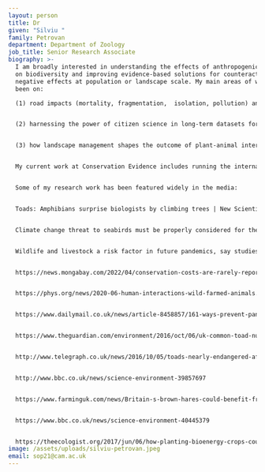 ```yaml
---
layout: person
title: Dr
given: "Silviu "
family: Petrovan
department: Department of Zoology
job_title: Senior Research Associate
biography: >-
  I am broadly interested in understanding the effects of anthropogenic changes
  on biodiversity and improving evidence-based solutions for counteracting
  negative effects at population or landscape scale. My main areas of work have
  been on:

  (1) road impacts (mortality, fragmentation,  isolation, pollution) and evidence-based mitigation sollutions for amphibian and small and medium-sized mammals. This includes movement patterns and using road-based surveys for large-scale monitoring.


  (2) harnessing the power of citizen science in long-term datasets for biodiversity monitoring, including for emerging wildlife diseases.


  (3) how landscape management shapes the outcome of plant-animal interactions such as grazing and species distribution in relation to lagomorphs.


  My current work at Conservation Evidence includes running the international expert assessments of evidence as well as editing the annual What Works In Conservation volume. I also contribute as an author to various elements of evidence synthesis. 


  Some of my research work has been featured widely in the media: 


  Toads: Amphibians surprise biologists by climbing trees | New Scientist


  Climate change threat to seabirds must be properly considered for their conservation to be effective (phys.org)


  Wildlife and livestock a risk factor in future pandemics, say studies | Infectious diseases | The Guardian


  https://news.mongabay.com/2022/04/conservation-costs-are-rarely-reported...


  https://phys.org/news/2020-06-human-interactions-wild-farmed-animals.html


  https://www.dailymail.co.uk/news/article-8458857/161-ways-prevent-pandemic-Cambridge-University-study.html


  https://www.theguardian.com/environment/2016/oct/06/uk-common-toad-numbers-down-two-thirds-in-30-years 


  http://www.telegraph.co.uk/news/2016/10/05/toads-nearly-endangered-after-suffering-massive-decline-in-30-ye/ 


  http://www.bbc.co.uk/news/science-environment-39857697


  https://www.farminguk.com/news/Britain-s-brown-hares-could-benefit-from-non-native-crops-grown-for-bioenergy_46390.html 


  https://www.bbc.co.uk/news/science-environment-40445379


  https://theecologist.org/2017/jun/06/how-planting-bioenergy-crops-could-help-stop-britains-brown-hare-becoming-extinct
image: /assets/uploads/silviu-petrovan.jpeg
email: sop21@cam.ac.uk
---
```

